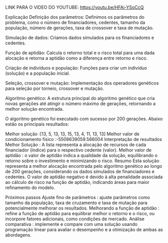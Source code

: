LINK PARA O VIDEO DO YOUTUBE: https://youtu.be/HFAi-YSoCcQ

Explicação
Definição dos parâmetros: Definimos os parâmetros do problema, como o número de financiadores, cedentes, tamanho da população, número de gerações, taxa de crossover e taxa de mutação.

Simulação de dados: Criamos dados simulados para os financiadores e cedentes.

Função de aptidão: Calcula o retorno total e o risco total para uma dada alocação e retorna a aptidão como a diferença entre retorno e risco.

Criação de indivíduos e população: Funções para criar um indivíduo (solução) e a população inicial.

Seleção, crossover e mutação: Implementação dos operadores genéticos para seleção por torneio, crossover e mutação.

Algoritmo genético: A estrutura principal do algoritmo genético que cria novas gerações até atingir o número máximo de gerações, retornando a melhor solução encontrada.

O algoritmo genético foi executado com sucesso por 200 gerações. Abaixo estão os principais resultados:

Melhor solução :[13, 5, 13, 13, 15, 13, 4, 11, 13, 13]
Melhor valor de condicionamento físico :-5508639059.566004
Interpretação de resultados
Melhor Solução : A lista representa a alocação de recursos de cada financiador (índice) para o respectivo cedente (valor).
Melhor valor de aptidão : o valor de aptidão indica a qualidade da solução, equilibrando o retorno sobre o investimento e minimizando o risco.
Resumo
Esta solução representa a melhor alocação encontrada pelo algoritmo genético ao longo de 200 gerações, considerando os dados simulados de financiadores e cedentes. O valor de aptidão negativo é devido à alta penalidade associada ao cálculo de risco na função de aptidão, indicando áreas para maior refinamento do modelo.

Próximos passos
Ajuste fino de parâmetros : ajuste parâmetros como tamanho da população, taxa de cruzamento e taxa de mutação para potencialmente melhorar os resultados.
Melhorando a função de aptidão : refine a função de aptidão para equilibrar melhor o retorno e o risco, ou incorpore fatores adicionais, como condições de mercado.
Análise comparativa : implemente e compare com uma solução usando programação linear para avaliar o desempenho e a otimização de ambas as abordagens.
